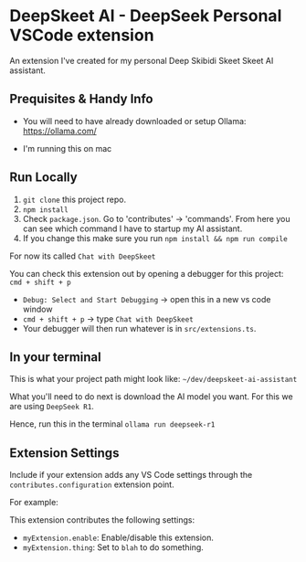 # DeepSkeet AI - DeepSeek Personal VSCode extension

An extension I've created for my personal Deep Skibidi Skeet Skeet AI assistant.

## Prequisites & Handy Info

- You will need to have already downloaded or setup Ollama: https://ollama.com/

- I'm running this on mac

## Run Locally

1. `git clone` this project repo.
2. `npm install`
3. Check `package.json`. Go to 'contributes' -> 'commands'. From here you can see which command I have to startup my AI assistant.
4. If you change this make sure you run `npm install && npm run compile`

For now its called `Chat with DeepSkeet`

You can check this extension out by opening a debugger for this project: `cmd + shift + p`

- `Debug: Select and Start Debugging` -> open this in a new vs code window
- `cmd + shift + p` -> type `Chat with DeepSkeet`
- Your debugger will then run whatever is in `src/extensions.ts`.

## In your terminal

This is what your project path might look like: `~/dev/deepskeet-ai-assistant`

What you'll need to do next is download the AI model you want. For this we are using `DeepSeek R1`.

Hence, run this in the terminal `ollama run deepseek-r1`

## Extension Settings

Include if your extension adds any VS Code settings through the `contributes.configuration` extension point.

For example:

This extension contributes the following settings:

- `myExtension.enable`: Enable/disable this extension.
- `myExtension.thing`: Set to `blah` to do something.
